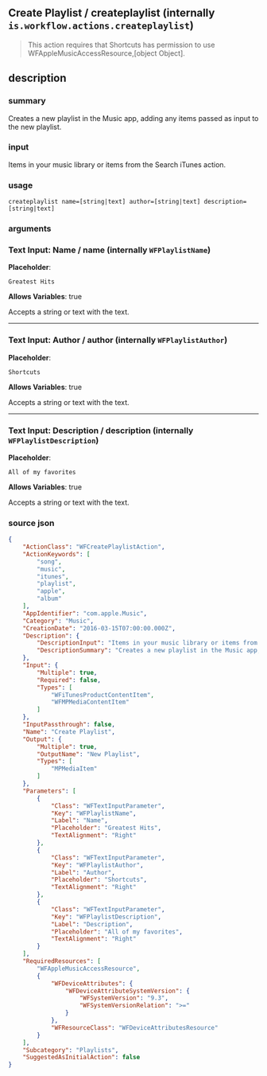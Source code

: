 
## Create Playlist / createplaylist (internally `is.workflow.actions.createplaylist`)


> This action requires that Shortcuts has permission to use WFAppleMusicAccessResource,[object Object].


## description
### summary
Creates a new playlist in the Music app, adding any items passed as input to the new playlist.

### input
Items in your music library or items from the Search iTunes action.


### usage
`createplaylist name=[string|text] author=[string|text] description=[string|text]`

### arguments
### Text Input: Name / name (internally `WFPlaylistName`)
**Placeholder**:
```
Greatest Hits
```
**Allows Variables**: true



Accepts a string 
or text
with the text.

---

### Text Input: Author / author (internally `WFPlaylistAuthor`)
**Placeholder**:
```
Shortcuts
```
**Allows Variables**: true



Accepts a string 
or text
with the text.

---

### Text Input: Description / description (internally `WFPlaylistDescription`)
**Placeholder**:
```
All of my favorites
```
**Allows Variables**: true



Accepts a string 
or text
with the text.

### source json

```json
{
	"ActionClass": "WFCreatePlaylistAction",
	"ActionKeywords": [
		"song",
		"music",
		"itunes",
		"playlist",
		"apple",
		"album"
	],
	"AppIdentifier": "com.apple.Music",
	"Category": "Music",
	"CreationDate": "2016-03-15T07:00:00.000Z",
	"Description": {
		"DescriptionInput": "Items in your music library or items from the Search iTunes action.",
		"DescriptionSummary": "Creates a new playlist in the Music app, adding any items passed as input to the new playlist."
	},
	"Input": {
		"Multiple": true,
		"Required": false,
		"Types": [
			"WFiTunesProductContentItem",
			"WFMPMediaContentItem"
		]
	},
	"InputPassthrough": false,
	"Name": "Create Playlist",
	"Output": {
		"Multiple": true,
		"OutputName": "New Playlist",
		"Types": [
			"MPMediaItem"
		]
	},
	"Parameters": [
		{
			"Class": "WFTextInputParameter",
			"Key": "WFPlaylistName",
			"Label": "Name",
			"Placeholder": "Greatest Hits",
			"TextAlignment": "Right"
		},
		{
			"Class": "WFTextInputParameter",
			"Key": "WFPlaylistAuthor",
			"Label": "Author",
			"Placeholder": "Shortcuts",
			"TextAlignment": "Right"
		},
		{
			"Class": "WFTextInputParameter",
			"Key": "WFPlaylistDescription",
			"Label": "Description",
			"Placeholder": "All of my favorites",
			"TextAlignment": "Right"
		}
	],
	"RequiredResources": [
		"WFAppleMusicAccessResource",
		{
			"WFDeviceAttributes": {
				"WFDeviceAttributeSystemVersion": {
					"WFSystemVersion": "9.3",
					"WFSystemVersionRelation": ">="
				}
			},
			"WFResourceClass": "WFDeviceAttributesResource"
		}
	],
	"Subcategory": "Playlists",
	"SuggestedAsInitialAction": false
}
```
